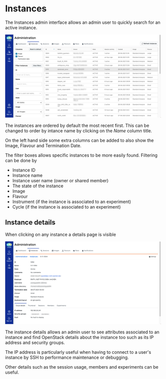 # Instances

The Instances admin interface allows an admin user to quickly search for an active instance.

![](../_static/images/visa-admin-instances.png)

The instances are ordered by default the most recent first. This can be changed to order by intance name by clicking on the *Name* column title.

On the left hand side some extra columns can be added to also show the Image, Flavour and Termination Date.

The filter boxes allows specific instances to be more easily found. Filtering can be done by

- Instance ID
- Instance name
- Instance user name (owner or shared member)
- The state of the instance
- Image
- Flavour
- Instrument (if the instance is associated to an experiment)
- Cycle (if the instance is associated to an experiment)

## Instance details

When clicking on any instance a details page is visible

![](../_static/images/visa-admin-instance.png)

The instance details allows an admin user to see attributes associated to an instance and find OpenStack details about the instance too such as its IP address and security groups.

The IP address is particularly useful when having to connect to a user's instance by SSH to performance maintenance or debugging.

Other details such as the session usage, members and experiments can be useful.
